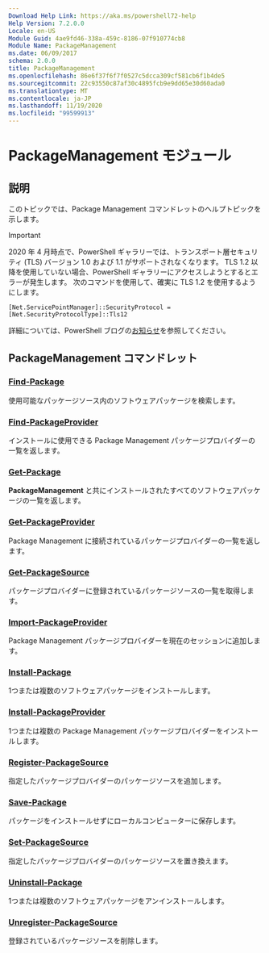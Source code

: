```yaml
---
Download Help Link: https://aka.ms/powershell72-help
Help Version: 7.2.0.0
Locale: en-US
Module Guid: 4ae9fd46-338a-459c-8186-07f910774cb8
Module Name: PackageManagement
ms.date: 06/09/2017
schema: 2.0.0
title: PackageManagement
ms.openlocfilehash: 86e6f37f6f7f0527c5dcca309cf581cb6f1b4de5
ms.sourcegitcommit: 22c93550c87af30c4895fcb9e9dd65e30d60ada0
ms.translationtype: MT
ms.contentlocale: ja-JP
ms.lasthandoff: 11/19/2020
ms.locfileid: "99599913"
---
```

# PackageManagement モジュール

## 説明

このトピックでは、Package Management コマンドレットのヘルプトピックを示します。

> [!IMPORTANT]
> 2020 年 4 月時点で、PowerShell ギャラリーでは、トランスポート層セキュリティ (TLS) バージョン 1.0 および 1.1 がサポートされなくなります。 TLS 1.2 以降を使用していない場合、PowerShell ギャラリーにアクセスしようとするとエラーが発生します。 次のコマンドを使用して、確実に TLS 1.2 を使用するようにします。
>
> `[Net.ServicePointManager]::SecurityProtocol = [Net.SecurityProtocolType]::Tls12`
>
> 詳細については、PowerShell ブログの[お知らせ](https://devblogs.microsoft.com/powershell/powershell-gallery-tls-support/)を参照してください。

## PackageManagement コマンドレット

### [Find-Package](Find-Package.md)
使用可能なパッケージソース内のソフトウェアパッケージを検索します。

### [Find-PackageProvider](Find-PackageProvider.md)
インストールに使用できる Package Management パッケージプロバイダーの一覧を返します。

### [Get-Package](Get-Package.md)
**PackageManagement** と共にインストールされたすべてのソフトウェアパッケージの一覧を返します。

### [Get-PackageProvider](Get-PackageProvider.md)
Package Management に接続されているパッケージプロバイダーの一覧を返します。

### [Get-PackageSource](Get-PackageSource.md)
パッケージプロバイダーに登録されているパッケージソースの一覧を取得します。

### [Import-PackageProvider](Import-PackageProvider.md)
Package Management パッケージプロバイダーを現在のセッションに追加します。

### [Install-Package](Install-Package.md)
1つまたは複数のソフトウェアパッケージをインストールします。

### [Install-PackageProvider](Install-PackageProvider.md)
1つまたは複数の Package Management パッケージプロバイダーをインストールします。

### [Register-PackageSource](Register-PackageSource.md)
指定したパッケージプロバイダーのパッケージソースを追加します。

### [Save-Package](Save-Package.md)
パッケージをインストールせずにローカルコンピューターに保存します。

### [Set-PackageSource](Set-PackageSource.md)
指定したパッケージプロバイダーのパッケージソースを置き換えます。

### [Uninstall-Package](Uninstall-Package.md)
1つまたは複数のソフトウェアパッケージをアンインストールします。

### [Unregister-PackageSource](Unregister-PackageSource.md)
登録されているパッケージソースを削除します。
